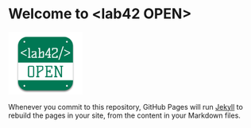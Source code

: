 
# Welcome to \<lab42 OPEN\>

<img src="logo.png" alt="lab42 OPEN" width="150" padding="150"/>

Whenever you commit to this repository, GitHub Pages will run [Jekyll](https://jekyllrb.com/) to rebuild the pages in your site, from the content in your Markdown files.
